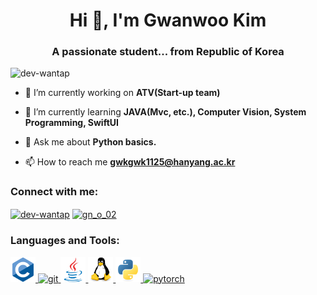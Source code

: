 <h1 align="center">Hi 👋, I'm Gwanwoo Kim</h1>
<h3 align="center">A passionate student... from Republic of Korea</h3>

<p align="left"> <img src="https://komarev.com/ghpvc/?username=dev-wantap&label=Profile%20views&color=0e75b6&style=flat" alt="dev-wantap" /> </p>

- 🔭 I’m currently working on **ATV(Start-up team)**

- 🌱 I’m currently learning **JAVA(Mvc, etc.), Computer Vision, System Programming, SwiftUI**

- 💬 Ask me about **Python basics.**

- 📫 How to reach me **gwkgwk1125@hanyang.ac.kr**

<h3 align="left">Connect with me:</h3>
<p align="left">
<a href="https://linkedin.com/in/dev-wantap" target="blank"><img align="center" src="https://raw.githubusercontent.com/rahuldkjain/github-profile-readme-generator/master/src/images/icons/Social/linked-in-alt.svg" alt="dev-wantap" height="30" width="40" /></a>
<a href="https://instagram.com/gn_o_02" target="blank"><img align="center" src="https://raw.githubusercontent.com/rahuldkjain/github-profile-readme-generator/master/src/images/icons/Social/instagram.svg" alt="gn_o_02" height="30" width="40" /></a>
</p>

<h3 align="left">Languages and Tools:</h3>
<p align="left"> <a href="https://www.cprogramming.com/" target="_blank"> <img src="https://raw.githubusercontent.com/devicons/devicon/master/icons/c/c-original.svg" alt="c" width="40" height="40"/> </a> <a href="https://git-scm.com/" target="_blank"> <img src="https://www.vectorlogo.zone/logos/git-scm/git-scm-icon.svg" alt="git" width="40" height="40"/> </a> <a href="https://www.java.com" target="_blank"> <img src="https://raw.githubusercontent.com/devicons/devicon/master/icons/java/java-original.svg" alt="java" width="40" height="40"/> </a> <a href="https://www.linux.org/" target="_blank"> <img src="https://raw.githubusercontent.com/devicons/devicon/master/icons/linux/linux-original.svg" alt="linux" width="40" height="40"/> </a> <a href="https://www.python.org" target="_blank"> <img src="https://raw.githubusercontent.com/devicons/devicon/master/icons/python/python-original.svg" alt="python" width="40" height="40"/> </a> <a href="https://pytorch.org/" target="_blank"> <img src="https://www.vectorlogo.zone/logos/pytorch/pytorch-icon.svg" alt="pytorch" width="40" height="40"/> </a> </p>
